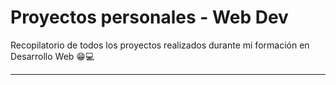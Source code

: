 # Proyectos personales - Web Dev

Recopilatorio de todos los proyectos realizados durante mi formación en Desarrollo Web 😁💻

---